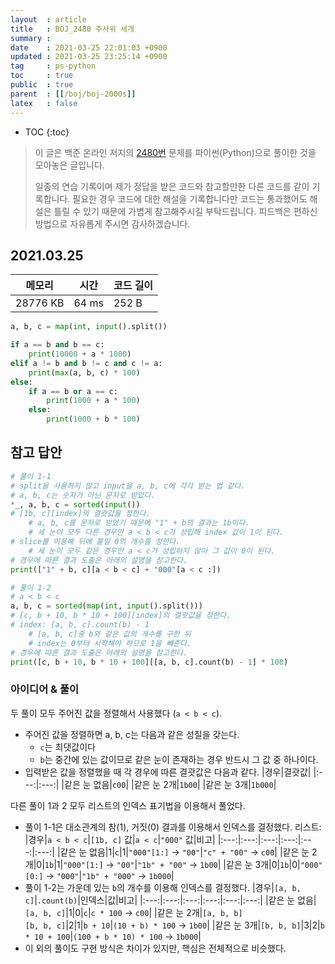 ```yaml
---
layout  : article
title   : BOJ_2480 주사위 세개
summary : 
date    : 2021-03-25 22:01:03 +0900
updated : 2021-03-25 23:25:14 +0900
tag     : ps-python
toc     : true
public  : true
parent  : [[/boj/boj-2000s]]
latex   : false
---
```

* TOC
{:toc}

> 이 글은 백준 온라인 저지의 [2480번](https://www.acmicpc.net/problem/2480) 문제를 파이썬(Python)으로 풀이한 것을 모아놓은 글입니다.
>
> 일종의 연습 기록이며 제가 정답을 받은 코드와 참고할만한 다른 코드를 같이 기록합니다. 필요한 경우 코드에 대한 해설을 기록합니다만 코드는 통과했어도 해설은 틀릴 수 있기 때문에 가볍게 참고해주시길 부탁드립니다. 피드백은 편하신 방법으로 자유롭게 주시면 감사하겠습니다.

## 2021.03.25

| 메모리    | 시간  | 코드 길이 |
| --------- | ----- | --------- |
| 28776 KB  | 64 ms | 252 B     |

```python
a, b, c = map(int, input().split())

if a == b and b == c:
    print(10000 + a * 1000)
elif a != b and b != c and c != a:
    print(max(a, b, c) * 100)
else:
    if a == b or a == c:
        print(1000 + a * 100)
    else:
        print(1000 + b * 100)
```

## 참고 답안

```python
# 풀이 1-1
# split을 사용하지 않고 input을 a, b, c에 각각 받는 법 같다.
# a, b, c는 숫자가 아닌 문자로 받았다.
*_, a, b, c = sorted(input())
# [1b, c][index]의 결괏값을 정한다.
    # a, b, c를 문자로 받았기 때문에 "1" + b의 결과는 1b이다.
    # 세 눈이 모두 다른 경우만 a < b < c가 성립해 index 값이 1이 된다.
# slice를 이용해 뒤에 붙일 0의 개수를 정한다.
    # 세 눈이 모두 같은 경우만 a < c가 성립하지 않아 그 값이 0이 된다.
# 경우에 따른 결과 도출은 아래의 설명을 참고한다.
print(["1" + b, c][a < b < c] + "000"[a < c :])

# 풀이 1-2
# a < b < c
a, b, c = sorted(map(int, input().split()))
# [c, b + 10, b * 10 + 100][index]의 결괏값을 정한다.
# index: [a, b, c].count(b) - 1 
    # [a, b, c]중 b와 같은 값의 개수를 구한 뒤
    # index는 0부터 시작해야 하므로 1을 빼준다.
# 경우에 따른 결과 도출은 아래의 설명을 참고한다.
print([c, b + 10, b * 10 + 100][[a, b, c].count(b) - 1] * 100)
```

### 아이디어 & 풀이

두 풀이 모두 주어진 값을 정렬해서 사용했다 (`a < b < c`).

* 주어진 값을 정렬하면 a, b, c는 다음과 같은 성질을 갖는다.
    * `c`는 최댓값이다
    * `b`는 중간에 있는 값이므로 같은 눈이 존재하는 경우 반드시 그 값 중 하나이다.
* 입력받은 값을 정렬했을 때 각 경우에 따른 결괏값은 다음과 같다.
    |경우|결괏값|
    |:---:|:---:|
    |같은 눈 없음|`c00`|
    |같은 눈 2개|`1b00`|
    |같은 눈 3개|`1b000`|

다른 풀이 1과 2 모두 리스트의 인덱스 표기법을 이용해서 풀었다.

* 풀이 1-1은 대소관계의 참(1), 거짓(0) 결과를 이용해서 인덱스를 결정했다. 리스트:
    |경우|`a < b < c`|`[1b, c]` 값|`a < c`|`"000"` 값|비고|
    |:---:|:---:|:---:|:---:|:---:|:---:|
    |같은 눈 없음|1|`c`|1|`"000"[1:]` → `"00"`|`"c" + "00"` → `c00`|
    |같은 눈 2개|0|`1b`|1|`"000"[1:]` → `"00"`|`"1b" + "00"` → `1b00`|
    |같은 눈 3개|0|`1b`|0|`"000"[0:]` → `"000"`|`"1b" + "000"` → `1b000`|
* 풀이 1-2는 가운데 있는 `b`의 개수를 이용해 인덱스를 결정했다.
    |경우|`[a, b, c]`|`.count(b)`|인덱스|값|비고|
    |:---:|:---:|:---:|:---:|:---:|:---:|
    |같은 눈 없음|`[a, b, c]`|1|0|`c`|`c * 100` → `c00`|
    |같은 눈 2개|`[a, b, b]`<br>`[b, b, c]`|2|1|`b + 10`|`(10 + b) * 100` → `1b00`|
    |같은 눈 3개|`[b, b, b]`|3|2|`b * 10 + 100`|`(100 + b * 10) * 100` → `1b000`|
* 이 외의 풀이도 구현 방식은 차이가 있지만, 핵심은 전체적으로 비슷했다.
